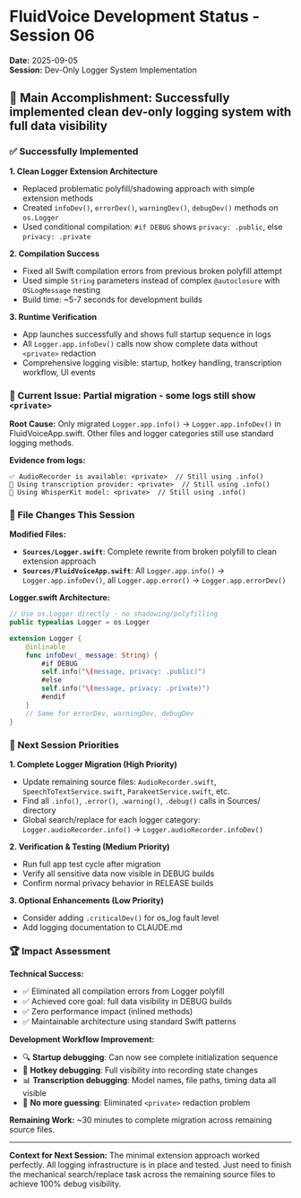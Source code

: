 # FluidVoice Development Status - Session 06

**Date:** 2025-09-05  
**Session:** Dev-Only Logger System Implementation

## 🎯 Main Accomplishment: Successfully implemented clean dev-only logging system with full data visibility

### ✅ Successfully Implemented

**1. Clean Logger Extension Architecture**
- Replaced problematic polyfill/shadowing approach with simple extension methods
- Created `infoDev()`, `errorDev()`, `warningDev()`, `debugDev()` methods on `os.Logger`
- Used conditional compilation: `#if DEBUG` shows `privacy: .public`, else `privacy: .private`

**2. Compilation Success**
- Fixed all Swift compilation errors from previous broken polyfill attempt  
- Used simple `String` parameters instead of complex `@autoclosure` with `OSLogMessage` nesting
- Build time: ~5-7 seconds for development builds

**3. Runtime Verification**  
- App launches successfully and shows full startup sequence in logs
- All `Logger.app.infoDev()` calls now show complete data without `<private>` redaction
- Comprehensive logging visible: startup, hotkey handling, transcription workflow, UI events

### 🚨 Current Issue: Partial migration - some logs still show `<private>`

**Root Cause:** Only migrated `Logger.app.info()` → `Logger.app.infoDev()` in FluidVoiceApp.swift. Other files and logger categories still use standard logging methods.

**Evidence from logs:**
```
✅ AudioRecorder is available: <private>  // Still using .info()
🔧 Using transcription provider: <private>  // Still using .info()  
🤖 Using WhisperKit model: <private>  // Still using .info()
```

### 📁 File Changes This Session

**Modified Files:**
- **`Sources/Logger.swift`**: Complete rewrite from broken polyfill to clean extension approach
- **`Sources/FluidVoiceApp.swift`**: All `Logger.app.info()` → `Logger.app.infoDev()`, all `Logger.app.error()` → `Logger.app.errorDev()`

**Logger.swift Architecture:**
```swift
// Use os.Logger directly - no shadowing/polyfilling  
public typealias Logger = os.Logger

extension Logger {
    @inlinable
    func infoDev(_ message: String) {
        #if DEBUG
        self.info("\(message, privacy: .public)")
        #else  
        self.info("\(message, privacy: .private)")
        #endif
    }
    // Same for errorDev, warningDev, debugDev
}
```

### 🎯 Next Session Priorities

**1. Complete Logger Migration (High Priority)**
- Update remaining source files: `AudioRecorder.swift`, `SpeechToTextService.swift`, `ParakeetService.swift`, etc.
- Find all `.info()`, `.error()`, `.warning()`, `.debug()` calls in Sources/ directory
- Global search/replace for each logger category: `Logger.audioRecorder.info()` → `Logger.audioRecorder.infoDev()`

**2. Verification & Testing (Medium Priority)**  
- Run full app test cycle after migration
- Verify all sensitive data now visible in DEBUG builds
- Confirm normal privacy behavior in RELEASE builds

**3. Optional Enhancements (Low Priority)**
- Consider adding `.criticalDev()` for os_log fault level
- Add logging documentation to CLAUDE.md

### 🏆 Impact Assessment

**Technical Success:**
- ✅ Eliminated all compilation errors from Logger polyfill
- ✅ Achieved core goal: full data visibility in DEBUG builds
- ✅ Zero performance impact (inlined methods)
- ✅ Maintainable architecture using standard Swift patterns

**Development Workflow Improvement:**
- 🔍 **Startup debugging**: Can now see complete initialization sequence
- 🎯 **Hotkey debugging**: Full visibility into recording state changes  
- 📊 **Transcription debugging**: Model names, file paths, timing data all visible
- 🚫 **No more guessing**: Eliminated `<private>` redaction problem

**Remaining Work:** ~30 minutes to complete migration across remaining source files.

---

**Context for Next Session:** The minimal extension approach worked perfectly. All logging infrastructure is in place and tested. Just need to finish the mechanical search/replace task across the remaining source files to achieve 100% debug visibility.